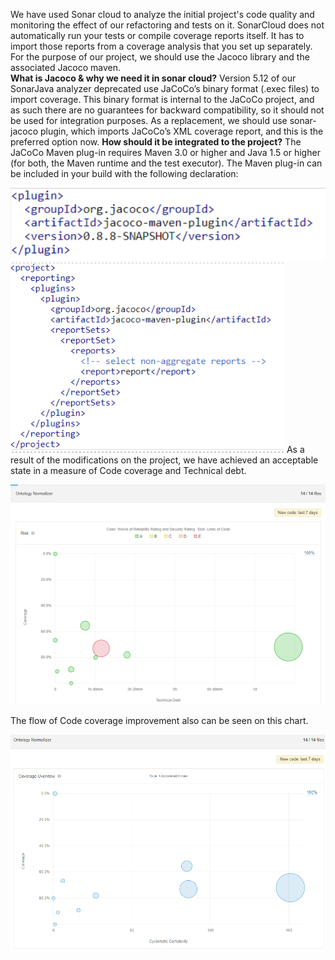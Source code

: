 We have used Sonar cloud to analyze the initial project's code quality and monitoring the effect of our refactoring and tests on it.
SonarCloud does not automatically run your tests or compile coverage reports itself. It has to import those reports from a coverage analysis that you set up separately.  
For the purpose of our project, we should use the Jacoco library and the associated Jacoco maven.  
**What is Jacoco & why we need it in sonar cloud?** 
Version 5.12 of our SonarJava analyzer deprecated use JaCoCo’s binary format (.exec files) to import coverage. This binary format is internal to the JaCoCo project, and as such there are no guarantees for backward compatibility, so it should not be used for integration purposes. 
As a replacement, we should use sonar-jacoco plugin, which imports JaCoCo’s XML coverage report, and this is the preferred option now. 
**How should it be integrated to the project?** 
The JaCoCo Maven plug-in requires 
Maven 3.0 or higher and 
Java 1.5 or higher (for both, the Maven runtime and the test executor). 
The Maven plug-in can be included in your build with the following declaration: 


![](f1.png) ![](f2.png)
As a result of the modifications on the project, we have achieved an acceptable state in a measure of Code coverage and Technical debt.

![](f3.png)

The flow of Code coverage improvement also can be seen on this chart.

![](f5.png)


